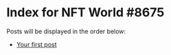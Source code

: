 # Index for NFT World #8675
Posts will be displayed in the order below:

- [Your first post](./001-first.md)

